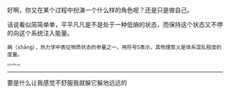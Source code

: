 好啊，你又在某个过程中扮演一个什么样的角色呢？还是只是做自己。  

话说看似简简单单，平平凡凡是不是处于一种低熵的状态，而保持这个状态又不停的向这个系统注入能量。

    熵（shāng），热力学中表征物质状态的参量之一，用符号S表示，其物理意义是体系混乱程度的度量。

<img src="https://cdn.jsdelivr.net/gh/img/20210127154518.jpeg" alt="Be30Re.jpg" style="zoom:33%;" />

---

要是什么让我感觉不舒服我就躲它躲地远远的
